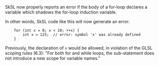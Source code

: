 SkSL now properly reports an error if the body of a for-loop declares a variable which shadows the
for-loop induction variable.

In other words, SkSL code like this will now generate an error:

```
    for (int x = 0; x < 10; ++x) {
        int x = 123;  // error: symbol 'x' was already defined
    }
```

Previously, the declaration of `x` would be allowed, in violation of the GLSL scoping rules (6.3):
"For both for and while loops, the sub-statement does not introduce a new scope for variable names."
